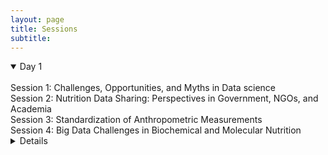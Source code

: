 ```yaml
---
layout: page
title: Sessions 
subtitle: 
---
```


<details open>
<summary>Day 1</summary>
<br>
  <summary>
    Session 1: Challenges, Opportunities, and Myths in Data science
  </summary>
  <summary>
    Session 2: Nutrition Data Sharing: Perspectives in Government, NGOs, and Academia
  </summary>
  <summary>
    Session 3: Standardization of Anthropometric Measurements
  </summary>
  <summary>
    Session 4: Big Data Challenges in Biochemical and Molecular Nutrition
  </summary>
</summary>
<details>

All session participants are expected to adhere to the [Tufts University Code of Conduct](https://students.tufts.edu/student-affairs/student-life-policies/code-conduct)
